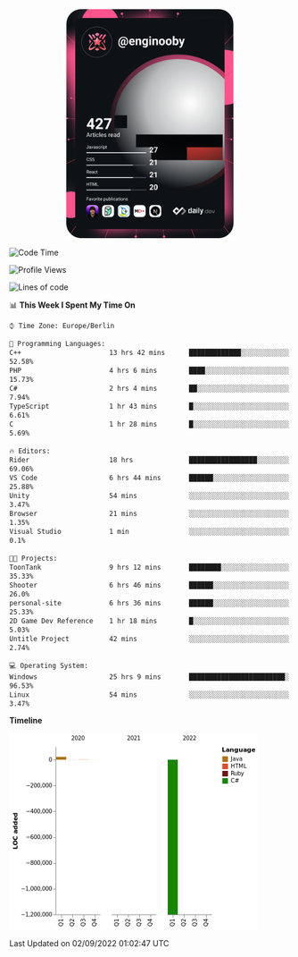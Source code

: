 <p align="center">
<a href="https://app.daily.dev/enginooby"><img src="devcard.svg" width="300" alt="enginooby's Dev Card"/></a>
</p>

<!--START_SECTION:waka-->
![Code Time](http://img.shields.io/badge/Code%20Time-26%20hrs%2013%20mins-blue)

![Profile Views](http://img.shields.io/badge/Profile%20Views-207-blue)

![Lines of code](https://img.shields.io/badge/From%20Hello%20World%20I%27ve%20Written--1%20Million%20lines%20of%20code-blue)

📊 **This Week I Spent My Time On** 

```text
⌚︎ Time Zone: Europe/Berlin

💬 Programming Languages: 
C++                      13 hrs 42 mins      █████████████░░░░░░░░░░░░   52.58% 
PHP                      4 hrs 6 mins        ████░░░░░░░░░░░░░░░░░░░░░   15.73% 
C#                       2 hrs 4 mins        ██░░░░░░░░░░░░░░░░░░░░░░░   7.94% 
TypeScript               1 hr 43 mins        █░░░░░░░░░░░░░░░░░░░░░░░░   6.61% 
C                        1 hr 28 mins        █░░░░░░░░░░░░░░░░░░░░░░░░   5.69%

🔥 Editors: 
Rider                    18 hrs              █████████████████░░░░░░░░   69.06% 
VS Code                  6 hrs 44 mins       ██████░░░░░░░░░░░░░░░░░░░   25.88% 
Unity                    54 mins             ░░░░░░░░░░░░░░░░░░░░░░░░░   3.47% 
Browser                  21 mins             ░░░░░░░░░░░░░░░░░░░░░░░░░   1.35% 
Visual Studio            1 min               ░░░░░░░░░░░░░░░░░░░░░░░░░   0.1%

🐱‍💻 Projects: 
ToonTank                 9 hrs 12 mins       ████████░░░░░░░░░░░░░░░░░   35.33% 
Shooter                  6 hrs 46 mins       ██████░░░░░░░░░░░░░░░░░░░   26.0% 
personal-site            6 hrs 36 mins       ██████░░░░░░░░░░░░░░░░░░░   25.33% 
2D Game Dev Reference    1 hr 18 mins        █░░░░░░░░░░░░░░░░░░░░░░░░   5.03% 
Untitle Project          42 mins             ░░░░░░░░░░░░░░░░░░░░░░░░░   2.74%

💻 Operating System: 
Windows                  25 hrs 9 mins       ████████████████████████░   96.53% 
Linux                    54 mins             ░░░░░░░░░░░░░░░░░░░░░░░░░   3.47%

```

**Timeline**

![Chart not found](https://raw.githubusercontent.com/enginooby/enginooby/main/charts/bar_graph.png) 


 Last Updated on 02/09/2022 01:02:47 UTC
<!--END_SECTION:waka-->

